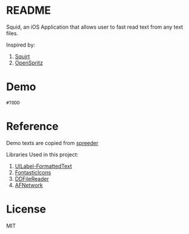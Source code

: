 # README

Squid, an iOS Application that allows user to fast read text from any text files.

Inspired by:

1. [Squirt](http://squirt.io)
2. [OpenSpritz](https://gun.io/blog/openspritz-a-free-speed-reading-bookmarklet/)

# Demo
`#TODO`

# Reference

Demo texts are copied from [spreeder](http://www.spreeder.com)

Libraries Used in this project:

1. [UILabel-FormattedText](https://github.com/joaoffcosta/UILabel-FormattedText)
2. [FontasticIcons](https://github.com/AlexDenisov/FontasticIcons)
3. [DDFileReader](http://stackoverflow.com/questions/3707427/how-to-read-data-from-nsfilehandle-line-by-line#3711079) 
4. [AFNetwork](https://github.com/AFNetworking/AFNetworking)

# License
MIT
